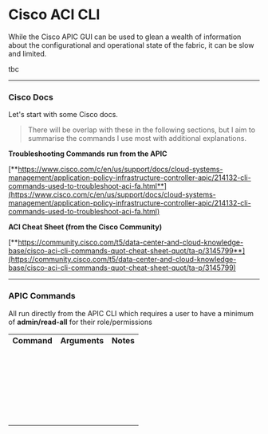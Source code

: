 # Cisco ACI CLI

While the Cisco APIC GUI can be used to glean a wealth of information about the configurational and operational state of the fabric, it can be slow and limited.

tbc

---

### Cisco Docs

Let's start with some Cisco docs. 

> There will be overlap with these in the following sections, but I aim to summarise the commands I use most with additional explanations.

**Troubleshooting Commands run from the APIC**

[**https://www.cisco.com/c/en/us/support/docs/cloud-systems-management/application-policy-infrastructure-controller-apic/214132-cli-commands-used-to-troubleshoot-aci-fa.html**](https://www.cisco.com/c/en/us/support/docs/cloud-systems-management/application-policy-infrastructure-controller-apic/214132-cli-commands-used-to-troubleshoot-aci-fa.html)

**ACI Cheat Sheet (from the Cisco Community)**

[**https://community.cisco.com/t5/data-center-and-cloud-knowledge-base/cisco-aci-cli-commands-quot-cheat-sheet-quot/ta-p/3145799**](https://community.cisco.com/t5/data-center-and-cloud-knowledge-base/cisco-aci-cli-commands-quot-cheat-sheet-quot/ta-p/3145799)

---

### APIC Commands

All run directly from the APIC CLI which requires a user to have a minimum of **admin/read-all** for their role/permissions

<table><tbody><tr><td><strong>Command</strong></td><td><strong>Arguments</strong></td><td><strong>Notes</strong></td></tr><tr><td>&nbsp;</td><td>&nbsp;</td><td>&nbsp;</td></tr><tr><td>&nbsp;</td><td>&nbsp;</td><td>&nbsp;</td></tr><tr><td>&nbsp;</td><td>&nbsp;</td><td>&nbsp;</td></tr><tr><td>&nbsp;</td><td>&nbsp;</td><td>&nbsp;</td></tr><tr><td>&nbsp;</td><td>&nbsp;</td><td>&nbsp;</td></tr><tr><td>&nbsp;</td><td>&nbsp;</td><td>&nbsp;</td></tr></tbody></table>
